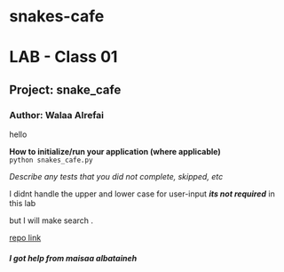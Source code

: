 # snakes-cafe

# LAB - Class 01
## Project: snake_cafe
### Author: Walaa Alrefai

hello

__How to initialize/run your application (where applicable)__
<br>
 <code>python snakes_cafe.py</code>

_Describe any tests that you did not complete, skipped, etc_
  
I didnt handle the upper and lower case for user-input ***its not required***  in this lab

but I will make search .

[repo link](https://github.com/WalaaAlrefai/snakes-cafe/blob/main/snakes_cafe.py)

##### I got help from maisaa albataineh